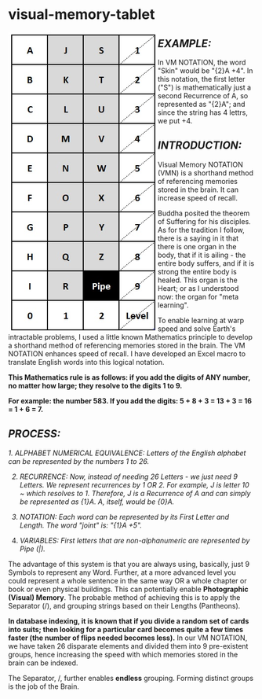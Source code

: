 # visual-memory-tablet

<img align="left" width="305" height="611" src="https://github.com/SalmanEagle/visual-memory-tablet/blob/main/2021-08-10-02-47-25.png">

<i><h2>EXAMPLE:</h2></i>
In VM NOTATION, the word "Skin" would be "{2}A +4". In this notation, the first letter ("S") is mathematically just a second Recurrence of A, so represented as "{2}A"; and since the string has 4 lettrs, we put +4.

<i><h2>INTRODUCTION:</h2></i>
Visual Memory NOTATION (VMN) is a shorthand method of referencing memories stored in the brain. It can increase speed of recall.

Buddha posited the theorem of Suffering for his disciples. As for the tradition I follow, there is a saying in it that there is one organ in the body, that if it is ailing - the entire body suffers, and if it is strong the entire body is healed. This organ is the Heart; or as I understood now: the organ for "meta learning".

To enable learning at warp speed and solve Earth's intractable problems, I used a little known Mathematics principle to develop a shorthand method of referencing memories stored in the brain. The VM NOTATION enhances speed of recall. I have developed an Excel macro to translate English words into this logical notation.

<b>This Mathematics rule is as follows: if you add the digits of ANY number, no matter how large; they resolve to the digits 1 to 9.

For example: the number 583. If you add the digits: 5 + 8 + 3 = 13 + 3 = 16 = 1 + 6 = 7.</b>

<i><h2>PROCESS:</h2></i>

<i>
1. ALPHABET NUMERICAL EQUIVALENCE: Letters of the English alphabet can be represented by the numbers 1 to 26.

2. RECURRENCE: Now, instead of needing 26 Letters - we just need 9 Letters. We represent recurrences by 1 OR 2. For example, J is letter 10 ~ which resolves to 1. Therefore, J is a Recurrence of A and can simply be represented as {1}A. A, itself, would be {0}A.

3. NOTATION: Each word can be represented by its First Letter and Length. The word "joint" is: "{1}A +5".

4. VARIABLES: First letters that are non-alphanumeric are represented by Pipe (|).</i>

The advantage of this system is that you are always using, basically, just 9 Symbols to represent any Word. Further, at a more advanced level you could represent a whole sentence in the same way OR a whole chapter or book or even physical buildings. This can potentially enable <b>Photographic (Visual) Memory</b>. The probable method of achieving this is to apply the Separator (/), and grouping strings based on their Lengths (Pantheons).

<b>In database indexing, it is known that if you divide a random set of cards into suits; then looking for a particular card becomes quite a few times faster (the number of flips needed becomes less).</b> In our VM NOTATION, we have taken 26 disparate elements and divided them into 9 pre-existent groups, hence increasing the speed with which memories stored in the brain can be indexed.

The Separator, /, further enables <b>endless</b> grouping. Forming distinct groups is the job of the Brain.
